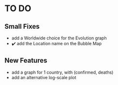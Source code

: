 # TO DO

## Small Fixes

* add a Worldwide choice for the Evolution graph
* ✔️ add the Location name on the Bubble Map

## New Features

* add a graph for 1 country, with (confirmed, deaths)
* add an alternative log-scale plot
